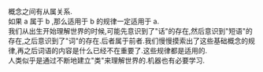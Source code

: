  概念之间有从属关系.  
 如果 a 属于 b ,那么适用于 b 的规律一定适用于 a.  
 我们从出生开始理解世界的时候,可能先意识到了"话"的存在,然后意识到"短语"的存在,之后意识到了"词"的存在.后者属于前者.我们慢慢摸索出了这些基础概念的规律,再之后词语的内容是什么已经不在重要了.这些规律都是适用的.  
 人类似乎是通过不断地建立"类"来理解世界的.机器也有必要学习.  